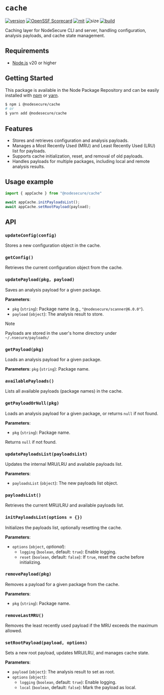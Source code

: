 # `cache`

[![version](https://img.shields.io/github/package-json/v/NodeSecure/Cli?filename=workspaces%cache%2Fpackage.json&style=for-the-badge)](https://www.npmjs.com/package/@nodesecure/cache)
[![OpenSSF
Scorecard](https://api.securityscorecards.dev/projects/github.com/NodeSecure/cli/badge?style=for-the-badge)](https://api.securityscorecards.dev/projects/github.com/NodeSecure/cli)
[![mit](https://img.shields.io/github/license/NodeSecure/Cli?style=for-the-badge)](https://github.com/NodeSecure/cli/blob/master/LICENSE)
![size](https://img.shields.io/github/languages/code-size/NodeSecure/cache?style=for-the-badge)
[![build](https://img.shields.io/github/actions/workflow/status/NodeSecure/cli/cache.yml?style=for-the-badge)](https://github.com/NodeSecure/cli/actions?query=workflow%3A%cache+CI%22)

Caching layer for NodeSecure CLI and server, handling configuration, analysis payloads, and cache state management.

## Requirements

- [Node.js](https://nodejs.org/en/) v20 or higher

## Getting Started

This package is available in the Node Package Repository and can be easily installed with [npm](https://docs.npmjs.com/getting-started/what-is-npm) or [yarn](https://yarnpkg.com).

```bash
$ npm i @nodesecure/cache
# or
$ yarn add @nodesecure/cache
```

## Features

- Stores and retrieves configuration and analysis payloads.
- Manages a Most Recently Used (MRU) and Least Recently Used (LRU) list for payloads.
- Supports cache initialization, reset, and removal of old payloads.
- Handles payloads for multiple packages, including local and remote analysis results.

## Usage example

```js
import { appCache } from "@nodesecure/cache"

await appCache.initPayloadsList();
await appCache.setRootPayload(payload);
```

## API

### `updateConfig(config)`

Stores a new configuration object in the cache.

### `getConfig()`

Retrieves the current configuration object from the cache.

### `updatePayload(pkg, payload)`

Saves an analysis payload for a given package.

**Parameters**:
- `pkg` (`string`): Package name (e.g., `"@nodesecure/scanner@6.0.0"`).
- `payload` (`object`): The analysis result to store.

> [!NOTE]
> Payloads are stored in the user's home directory under `~/.nsecure/payloads/`

### `getPayload(pkg)`

Loads an analysis payload for a given package.

**Parameters**:
`pkg` (`string`): Package name.

### `availablePayloads()`

Lists all available payloads (package names) in the cache.

### `getPayloadOrNull(pkg)`

Loads an analysis payload for a given package, or returns `null` if not found.

**Parameters**:

- `pkg` (`string`): Package name.

Returns `null` if not found.

### `updatePayloadsList(payloadsList)`

Updates the internal MRU/LRU and available payloads list.

**Parameters**:

- `payloadsList` (`object`): The new payloads list object.

### `payloadsList()`

Retrieves the current MRU/LRU and available payloads list.

### `initPayloadsList(options = {})`

Initializes the payloads list, optionally resetting the cache.

**Parameters**:

- `options` (`object`, *optional*):
  - `logging` (`boolean`, default: `true`): Enable logging.
  - `reset` (`boolean`, default: `false`): If `true`, reset the cache before initializing.

### `removePayload(pkg)`

Removes a payload for a given package from the cache.

**Parameters**:
- `pkg` (`string`): Package name.

### `removeLastMRU()`

Removes the least recently used payload if the MRU exceeds the maximum allowed.

### `setRootPayload(payload, options)`

Sets a new root payload, updates MRU/LRU, and manages cache state.

**Parameters**:

- `payload` (`object`): The analysis result to set as root.
- `options` (`object`):
  - `logging` (`boolean`, default: `true`): Enable logging.
  - `local` (`boolean`, default: `false`): Mark the payload as local.
